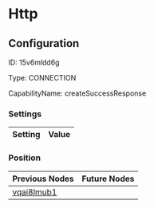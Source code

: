# Http
## Configuration
ID:  15v6mldd6g

Type: CONNECTION 

CapabilityName: createSuccessResponse

### Settings
| Setting | Value  |
| :------------------------ | ---------------------------------------- |
 




### Position
| Previous Nodes | Future Nodes |
| :------------- | ------------ |
| [vqai8lmub1](./vqai8lmub1.md) |  |